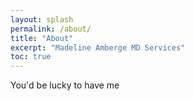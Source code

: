 ```yaml
---
layout: splash
permalink: /about/
title: "About"
excerpt: "Madeline Amberge MD Services"
toc: true
---
```


You'd be lucky to have me